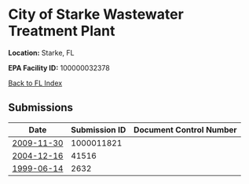 # City of Starke Wastewater Treatment Plant

**Location:** Starke, FL

**EPA Facility ID:** 100000032378

[Back to FL Index](../../index.md)

## Submissions

| Date | Submission ID | Document Control Number |
|------|--------------|-------------------------|
| [2009-11-30](submissions/1000011821.md) | 1000011821 |  |
| [2004-12-16](submissions/41516.md) | 41516 |  |
| [1999-06-14](submissions/2632.md) | 2632 |  |
